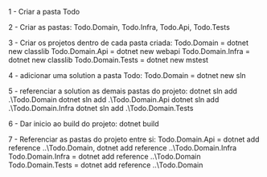 1 - Criar a pasta Todo

2 - Criar as pastas: 
	Todo.Domain, Todo.Infra, Todo.Api, Todo.Tests

3 - Criar os projetos dentro de cada pasta criada:
	Todo.Domain = dotnet new classlib
	Todo.Domain.Api = dotnet new webapi
	Todo.Domain.Infra = dotnet new classlib
	Todo.Domain.Tests = dotnet new mstest

4 - adicionar uma solution a pasta Todo:
	Todo.Domain = dotnet new sln

5 - referenciar a solution as demais pastas do projeto:
	dotnet sln add .\Todo.Domain
	dotnet sln add .\Todo.Domain.Api
	dotnet sln add .\Todo.Domain.Infra
	dotnet sln add .\Todo.Domain.Tests

6 - Dar inicio ao build do projeto: 
	dotnet build

7 - Referenciar as pastas do projeto entre si:
	Todo.Domain.Api = dotnet add reference ..\Todo.Domain, dotnet add reference ..\Todo.Domain.Infra
	Todo.Domain.Infra = dotnet add reference ..\Todo.Domain
	Todo.Domain.Tests = dotnet add reference ..\Todo.Domain


	